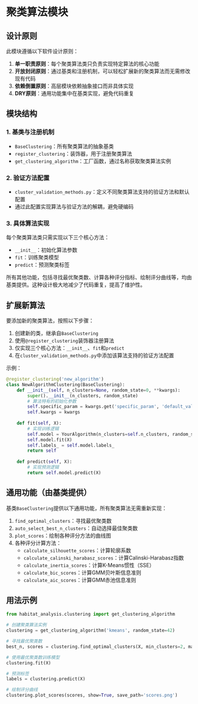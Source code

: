 # 聚类算法模块

## 设计原则

此模块遵循以下软件设计原则：

1. **单一职责原则**：每个聚类算法类只负责实现特定算法的核心功能
2. **开放封闭原则**：通过基类和注册机制，可以轻松扩展新的聚类算法而无需修改现有代码
3. **依赖倒置原则**：高层模块依赖抽象接口而非具体实现
4. **DRY原则**：通用功能集中在基类实现，避免代码重复

## 模块结构

### 1. 基类与注册机制

- `BaseClustering`：所有聚类算法的抽象基类
- `register_clustering`：装饰器，用于注册聚类算法
- `get_clustering_algorithm`：工厂函数，通过名称获取聚类算法实例

### 2. 验证方法配置

- `cluster_validation_methods.py`：定义不同聚类算法支持的验证方法和默认配置
- 通过此配置实现算法与验证方法的解耦，避免硬编码

### 3. 具体算法实现

每个聚类算法类只需实现以下三个核心方法：

- `__init__`：初始化算法参数
- `fit`：训练聚类模型
- `predict`：预测聚类标签

所有其他功能，包括寻找最优聚类数、计算各种评分指标、绘制评分曲线等，均由基类提供。这种设计极大地减少了代码重复，提高了维护性。

## 扩展新算法

要添加新的聚类算法，按照以下步骤：

1. 创建新的类，继承自`BaseClustering`
2. 使用`@register_clustering`装饰器注册算法
3. 仅实现三个核心方法：`__init__`、`fit`和`predict`
4. 在`cluster_validation_methods.py`中添加该算法支持的验证方法配置

示例：

```python
@register_clustering('new_algorithm')
class NewAlgorithmClustering(BaseClustering):
    def __init__(self, n_clusters=None, random_state=0, **kwargs):
        super().__init__(n_clusters, random_state)
        # 算法特有的初始化参数
        self.specific_param = kwargs.get('specific_param', 'default_value')
        self.kwargs = kwargs
        
    def fit(self, X):
        # 实现训练逻辑
        self.model = YourAlgorithm(n_clusters=self.n_clusters, random_state=self.random_state)
        self.model.fit(X)
        self.labels_ = self.model.labels_
        return self
        
    def predict(self, X):
        # 实现预测逻辑
        return self.model.predict(X)
```

## 通用功能（由基类提供）

基类`BaseClustering`提供以下通用功能，所有聚类算法无需重新实现：

1. `find_optimal_clusters`：寻找最优聚类数
2. `auto_select_best_n_clusters`：自动选择最佳聚类数
3. `plot_scores`：绘制各种评分方法的曲线图
4. 各种评分计算方法：
   - `calculate_silhouette_scores`：计算轮廓系数
   - `calculate_calinski_harabasz_scores`：计算Calinski-Harabasz指数
   - `calculate_inertia_scores`：计算K-Means惯性（SSE）
   - `calculate_bic_scores`：计算GMM贝叶斯信息准则
   - `calculate_aic_scores`：计算GMM赤池信息准则

## 用法示例

```python
from habitat_analysis.clustering import get_clustering_algorithm

# 创建聚类算法实例
clustering = get_clustering_algorithm('kmeans', random_state=42)

# 寻找最优聚类数
best_n, scores = clustering.find_optimal_clusters(X, min_clusters=2, max_clusters=10)

# 使用最优聚类数训练模型
clustering.fit(X)

# 预测标签
labels = clustering.predict(X)

# 绘制评分曲线
clustering.plot_scores(scores, show=True, save_path='scores.png')
``` 